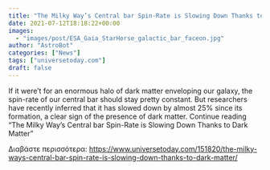 ```yaml
---
title: "The Milky Way’s Central bar Spin-Rate is Slowing Down Thanks to Dark Matter"
date: 2021-07-12T18:18:22+00:00
images:
  - "images/post/ESA_Gaia_StarHorse_galactic_bar_faceon.jpg"
author: "AstroBot"
categories: ["News"]
tags: ["universetoday.com"]
draft: false
---
```


If it were’t for an enormous halo of dark matter enveloping our galaxy, the spin-rate of our central bar should stay pretty constant. But researchers have recently inferred that it has slowed down by almost 25% since its formation, a clear sign of the presence of dark matter. Continue reading “The Milky Way’s Central bar Spin-Rate is Slowing Down Thanks to Dark Matter” 

Διαβάστε περισσότερα: https://www.universetoday.com/151820/the-milky-ways-central-bar-spin-rate-is-slowing-down-thanks-to-dark-matter/
